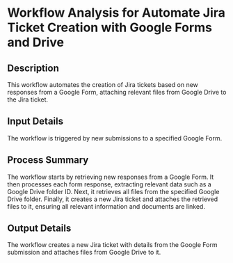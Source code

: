 # Workflow Analysis for Automate Jira Ticket Creation with Google Forms and Drive

## Description
This workflow automates the creation of Jira tickets based on new responses from a Google Form, attaching relevant files from Google Drive to the Jira ticket.

## Input Details
The workflow is triggered by new submissions to a specified Google Form.

## Process Summary
The workflow starts by retrieving new responses from a Google Form. It then processes each form response, extracting relevant data such as a Google Drive folder ID. Next, it retrieves all files from the specified Google Drive folder. Finally, it creates a new Jira ticket and attaches the retrieved files to it, ensuring all relevant information and documents are linked.

## Output Details
The workflow creates a new Jira ticket with details from the Google Form submission and attaches files from Google Drive to it.
